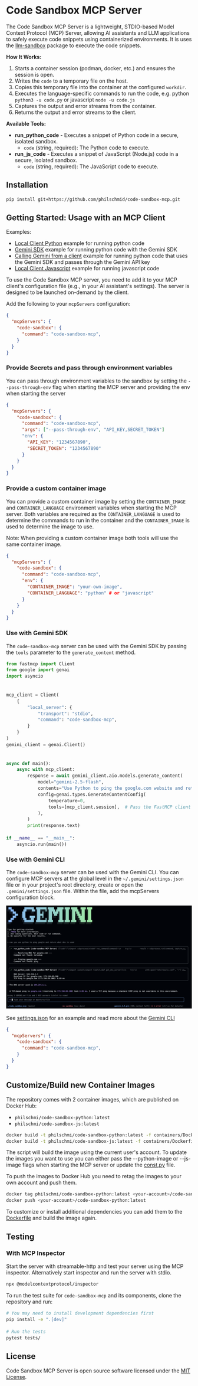# Code Sandbox MCP Server

The Code Sandbox MCP Server is a lightweight, STDIO-based Model Context Protocol (MCP) Server, allowing AI assistants and LLM applications to safely execute code snippets using containerized environments. It is uses the [llm-sandbox](https://github.com/vndee/llm-sandbox) package to execute the code snippets. 

**How It Works:**
1. Starts a container session (podman, docker, etc.) and ensures the session is open.
2. Writes the `code` to a temporary file on the host.
3. Copies this temporary file into the container at the configured `workdir`.
4. Executes the language-specific commands to run the code, e.g. python `python3 -u code.py` or javascript `node -u code.js`
5. Captures the output and error streams from the container.
6. Returns the output and error streams to the client.

**Available Tools:**
- **run_python_code** - Executes a snippet of Python code in a secure, isolated sandbox.
  - `code` (string, required): The Python code to execute.
- **run_js_code** - Executes a snippet of JavaScript (Node.js) code in a secure, isolated sandbox.
  - `code` (string, required): The JavaScript code to execute.

## Installation

```bash
pip install git+https://github.com/philschmid/code-sandbox-mcp.git
```

## Getting Started: Usage with an MCP Client

Examples:
- [Local Client Python](./examples/test_local_client_python.py) example for running python code
- [Gemini SDK](./examples/test_gemini.py) example for running python code with the Gemini SDK
- [Calling Gemini from a client](./examples/test_client_gemini_call.py) example for running python code that uses the Gemini SDK and passes through the Gemini API key
- [Local Client Javascript](./examples/test_local_client_js.py) example for running javascript code

To use the Code Sandbox MCP server, you need to add it to your MCP client's configuration file (e.g., in your AI assistant's settings). The server is designed to be launched on-demand by the client.

Add the following to your `mcpServers` configuration:

```json
{
  "mcpServers": {
    "code-sandbox": {
      "command": "code-sandbox-mcp",
    }
  }
}
```

### Provide Secrets and pass through environment variables

You can pass through environment variables to the sandbox by setting the `--pass-through-env` flag when starting the MCP server and providing the env when starting the server

```json
{
  "mcpServers": {
    "code-sandbox": {
      "command": "code-sandbox-mcp",
      "args": ["--pass-through-env", "API_KEY,SECRET_TOKEN"]
      "env": {
        "API_KEY": "1234567890",
        "SECRET_TOKEN": "1234567890"
      }
    }
  }
}
```

### Provide a custom container image

You can provide a custom container image by setting the `CONTAINER_IMAGE` and `CONTAINER_LANGUAGE` environment variables when starting the MCP server. Both variables are required as the `CONTAINER_LANGUAGE` is used to determine the commands to run in the container and the `CONTAINER_IMAGE` is used to determine the image to use.

Note: When providing a custom container image both tools will use the same container image.

```json
{
  "mcpServers": {
    "code-sandbox": {
      "command": "code-sandbox-mcp",
      "env": {
        "CONTAINER_IMAGE": "your-own-image",
        "CONTAINER_LANGUAGE": "python" # or "javascript"
      }
    }
  }
}
```

### Use with Gemini SDK

The `code-sandbox-mcp` server can be used with the Gemini SDK by passing the `tools` parameter to the `generate_content` method.

```python
from fastmcp import Client
from google import genai
import asyncio


mcp_client = Client(
    {
        "local_server": {
            "transport": "stdio",
            "command": "code-sandbox-mcp",
        }
    }
)
gemini_client = genai.Client()


async def main():
    async with mcp_client:
        response = await gemini_client.aio.models.generate_content(
            model="gemini-2.5-flash",
            contents="Use Python to ping the google.com website and return the response time.",
            config=genai.types.GenerateContentConfig(
                temperature=0,
                tools=[mcp_client.session],  # Pass the FastMCP client session
            ),
        )
        print(response.text)

if __name__ == "__main__":
    asyncio.run(main())
```

### Use with Gemini CLI 

The `code-sandbox-mcp` server can be used with the Gemini CLI. You can configure MCP servers at the global level in the `~/.gemini/settings.json` file or in your project's root directory, create or open the `.gemini/settings.json` file. Within the file, add the mcpServers configuration block.

![Gemini CLI Settings](./assets/gemini-cli.png)

See [settings.json](.gemini/settings.json) for an example and read more about the [Gemini CLI](https://github.com/google-gemini/gemini-cli/blob/main/docs/tools/mcp-server.md)

```json
{
  "mcpServers": {
    "code-sandbox": {
      "command": "code-sandbox-mcp",
    }
  }
}
```

## Customize/Build new Container Images

The repository comes with 2 container images, which are published on Docker Hub:

- `philschmi/code-sandbox-python:latest`
- `philschmi/code-sandbox-js:latest`

```bash
docker build -t philschmi/code-sandbox-python:latest -f containers/Dockerfile.python .
docker build -t philschmi/code-sandbox-js:latest -f containers/Dockerfile.nodejs .
```

The script will build the image using the current user's account. To update the images you want to use you can either pass the --python-image or --js-image flags when starting the MCP server or update the [const.py](./src//code_sandbox_mcp/const.py) file. 

To push the images to Docker Hub you need to retag the images to your own account and push them.

```bash
docker tag philschmi/code-sandbox-python:latest <your-account>/code-sandbox-python:latest
docker push <your-account>/code-sandbox-python:latest
```

To customize or install additional dependencies you can add them to the [Dockerfile](./Dockerfile) and build the image again. 


## Testing

### With MCP Inspector
Start the server with streamable-http and test your server using the MCP inspector. Alternatively start inspector and run the server with stdio.

```bash
npx @modelcontextprotocol/inspector
```

To run the test suite for `code-sandbox-mcp` and its components, clone the repository and run:

```bash
# You may need to install development dependencies first
pip install -e ".[dev]"

# Run the tests
pytest tests/
```

## License

Code Sandbox MCP Server is open source software licensed under the [MIT License](https://github.com/vndee/llm-sandbox/blob/main/LICENSE).
